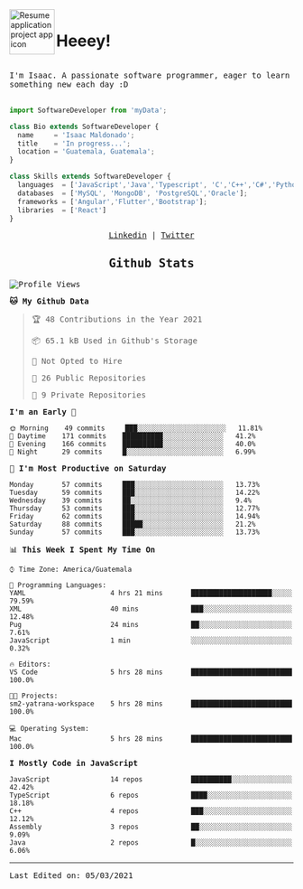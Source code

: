 <img align="left" width="80" height="80" src="https://raw.githubusercontent.com/sidbelbase/sidbelbase/master/wave.gif" alt="Resume application project app icon">

# Heeey!
 
</br>
 
<samp>
I'm Isaac. A passionate software programmer, eager to learn something new each day :D
</samp>
</br></br>



```js
import SoftwareDeveloper from 'myData';

class Bio extends SoftwareDeveloper {
  name     = 'Isaac Maldonado';
  title    = 'In progress...';
  location = 'Guatemala, Guatemala';
}

class Skills extends SoftwareDeveloper {
  languages  = ['JavaScript','Java','Typescript', 'C','C++','C#','Python','Assembly','Dart','Go'];
  databases  = ['MySQL', 'MongoDB', 'PostgreSQL','Oracle'];
  frameworks = ['Angular','Flutter','Bootstrap'];
  libraries  = ['React']
}
```

</p>
<samp>
<p align="center">
<a href="www.linkedin.com/in/isaac-maldonado-4745b2194">Linkedin</a> | <a href="https://twitter.com/Anaklusmos99">Twitter</a>
</p>

<h2 align="center"><samp>Github Stats</samp></h2>

<!--START_SECTION:waka-->
![Profile Views](http://img.shields.io/badge/Profile%20Views-7-blue)

**🐱 My Github Data** 

> 🏆 48 Contributions in the Year 2021
 > 
> 📦 65.1 kB Used in Github's Storage 
 > 
> 🚫 Not Opted to Hire
 > 
> 📜 26 Public Repositories 
 > 
> 🔑 9 Private Repositories  
 > 
**I'm an Early 🐤** 

```text
🌞 Morning    49 commits     ███░░░░░░░░░░░░░░░░░░░░░░   11.81% 
🌆 Daytime    171 commits    ██████████░░░░░░░░░░░░░░░   41.2% 
🌃 Evening    166 commits    ██████████░░░░░░░░░░░░░░░   40.0% 
🌙 Night      29 commits     █░░░░░░░░░░░░░░░░░░░░░░░░   6.99%

```
📅 **I'm Most Productive on Saturday** 

```text
Monday       57 commits     ███░░░░░░░░░░░░░░░░░░░░░░   13.73% 
Tuesday      59 commits     ███░░░░░░░░░░░░░░░░░░░░░░   14.22% 
Wednesday    39 commits     ██░░░░░░░░░░░░░░░░░░░░░░░   9.4% 
Thursday     53 commits     ███░░░░░░░░░░░░░░░░░░░░░░   12.77% 
Friday       62 commits     ███░░░░░░░░░░░░░░░░░░░░░░   14.94% 
Saturday     88 commits     █████░░░░░░░░░░░░░░░░░░░░   21.2% 
Sunday       57 commits     ███░░░░░░░░░░░░░░░░░░░░░░   13.73%

```


📊 **This Week I Spent My Time On** 

```text
⌚︎ Time Zone: America/Guatemala

💬 Programming Languages: 
YAML                     4 hrs 21 mins       ████████████████████░░░░░   79.59% 
XML                      40 mins             ███░░░░░░░░░░░░░░░░░░░░░░   12.48% 
Pug                      24 mins             ██░░░░░░░░░░░░░░░░░░░░░░░   7.61% 
JavaScript               1 min               ░░░░░░░░░░░░░░░░░░░░░░░░░   0.32%

🔥 Editors: 
VS Code                  5 hrs 28 mins       █████████████████████████   100.0%

🐱‍💻 Projects: 
sm2-yatrana-workspace    5 hrs 28 mins       █████████████████████████   100.0%

💻 Operating System: 
Mac                      5 hrs 28 mins       █████████████████████████   100.0%

```

**I Mostly Code in JavaScript** 

```text
JavaScript               14 repos            ██████████░░░░░░░░░░░░░░░   42.42% 
TypeScript               6 repos             ████░░░░░░░░░░░░░░░░░░░░░   18.18% 
C++                      4 repos             ███░░░░░░░░░░░░░░░░░░░░░░   12.12% 
Assembly                 3 repos             ██░░░░░░░░░░░░░░░░░░░░░░░   9.09% 
Java                     2 repos             █░░░░░░░░░░░░░░░░░░░░░░░░   6.06%

```



<!--END_SECTION:waka-->

------

Last Edited on: 05/03/2021

